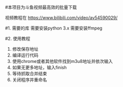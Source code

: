 #本项目为斗鱼视频最高效的批量下载

视频教程在 https://www.bilibili.com/video/av54590029/

#1. 需要的库
需要安装python 3.x
需要安装ffmpeg 

#2. 使用教程
  1. 修改保存地址
  2. 编译运行代码
  3. 使用chrome或者其他软件找到m3u8地址并依次输入
  4. 如果无更多地址，输入finish
  5. 等待抓取合并结束
  6. 关闭程序并重命名
